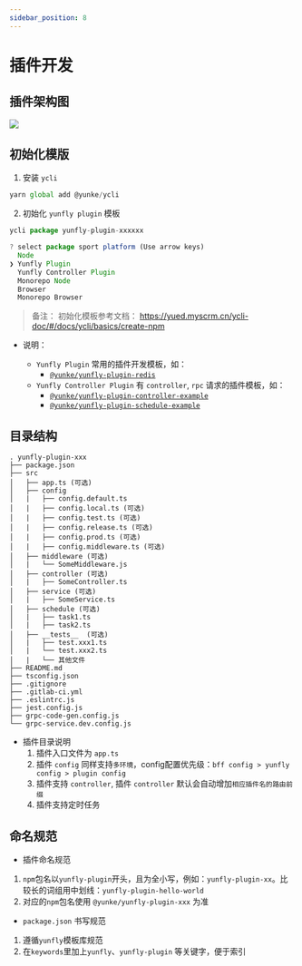 ```yaml
---
sidebar_position: 8
---
```


# 插件开发

## 插件架构图

![](https://yunke-oss.oss-cn-hangzhou.aliyuncs.com/bff-basis-fe-sites/imgs/2022/03/08/1646709290055-0-image.png)

## 初始化模版

1. 安装 `ycli`

```js
yarn global add @yunke/ycli
```

2. 初始化 `yunfly plugin` 模板

```js
ycli package yunfly-plugin-xxxxxx

? select package sport platform (Use arrow keys)
  Node
❯ Yunfly Plugin
  Yunfly Controller Plugin
  Monorepo Node
  Browser
  Monorepo Browser
```

> 备注： 初始化模板参考文档： <https://yued.myscrm.cn/ycli-doc/#/docs/ycli/basics/create-npm>

- 说明：

  - `Yunfly Plugin` 常用的插件开发模板，如：
    - [`@yunke/yunfly-plugin-redis`](https://xxx/yued/yunfly-plugin-redis)
      <br />
  - `Yunfly Controller Plugin` 有 `controller`, `rpc` 请求的插件模板，如：
    - [`@yunke/yunfly-plugin-controller-example`](https://xxx/yued/yunfly-plugin-controller-example)
    - [`@yunke/yunfly-plugin-schedule-example`](https://xxx/yued/yunfly-plugin-schedule-example)

## 目录结构

```
. yunfly-plugin-xxx
├── package.json
├── src
│   ├── app.ts (可选)
│   ├── config
│   |   ├── config.default.ts
│   |   ├── config.local.ts (可选)
│   |   ├── config.test.ts (可选)
│   |   ├── config.release.ts (可选)
│   |   ├── config.prod.ts (可选)
│   |   ├── config.middleware.ts (可选)
│   ├── middleware (可选)
│   |   └── SomeMiddleware.js
│   ├── controller (可选)
│   |   ├── SomeController.ts
│   ├── service (可选)
│   |   ├── SomeService.ts
│   ├── schedule (可选)
│   |   ├── task1.ts
│   |   ├── task2.ts
│   ├── __tests__  (可选)
│   |   ├── test.xxx1.ts
│   |   └── test.xxx2.ts
│   |   └── 其他文件
├── README.md
├── tsconfig.json
├── .gitignore
├── .gitlab-ci.yml
├── .eslintrc.js
├── jest.config.js
├── grpc-code-gen.config.js
└── grpc-service.dev.config.js
```

- 插件目录说明
  1. 插件入口文件为 `app.ts`
  2. 插件 `config` 同样支持`多环境`，config配置优先级：`bff config > yunfly config > plugin config`
  3. 插件支持 `controller`, 插件 `controller` 默认会自动增加`相应插件名的路由前缀`
  4. 插件支持定时任务

## 命名规范

- 插件命名规范

1. `npm`包名以`yunfly-plugin`开头，且为全小写，例如：`yunfly-plugin-xx`。比较长的词组用中划线：`yunfly-plugin-hello-world`
2. 对应的`npm`包名使用 `@yunke/yunfly-plugin-xxx` 为准

- `package.json` 书写规范

1. 遵循`yunfly`模板库规范
2. 在`keywords`里加上`yunfly`、`yunfly-plugin` 等关键字，便于索引